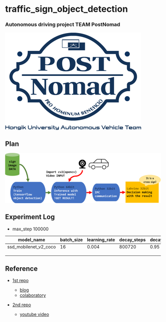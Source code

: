 # traffic_sign_object_detection
### Autonomous driving project TEAM PostNomad

![logo](/asset/logo.png)

## Plan

![plan](/asset/plan.png)

## Experiment Log

* max_step 100000

|model_name|batch_size|learning_rate|decay_steps|decay_factor|momentum_optimizer_value|decay|epsilon|
|-|-|-|-|-|-|-|-|
|ssd_mobilenet_v2_coco|16|0.004|800720|0.95|0.9|0.9|1|
| | | | | | | | |
| | | | | | | | |
| | | | | | | | |


## Reference
* [1st repo](https://github.com/Tony607/object_detection_demo)
  * [blog](https://www.dlology.com/blog/how-to-train-an-object-detection-model-easy-for-free/)
  * [colaboratory](https://colab.research.google.com/github/Tony607/object_detection_demo/blob/master/tensorflow_object_detection_training_colab.ipynb)

* [2nd repo](https://github.com/EdjeElectronics/TensorFlow-Object-Detection-API-Tutorial-Train-Multiple-Objects-Windows-10)
  * [youtube video](https://youtu.be/Rgpfk6eYxJA)
